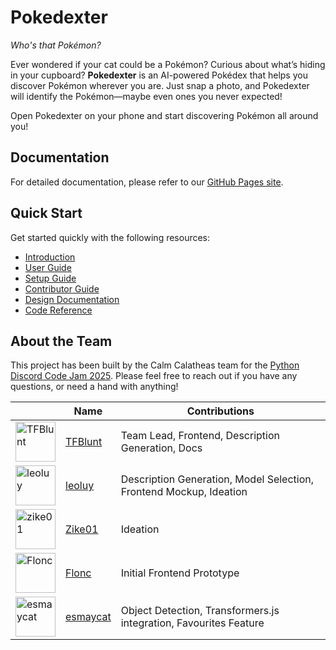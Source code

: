 # Pokedexter

_Who's that Pokémon?_

Ever wondered if your cat could be a Pokémon? Curious about what’s hiding in your cupboard? **Pokedexter** is an AI-powered
Pokédex that helps you discover Pokémon wherever you are. Just snap a photo, and Pokedexter will identify the Pokémon—maybe
even ones you never expected!

Open Pokedexter on your phone and start discovering Pokémon all around you!

## Documentation

For detailed documentation, please refer to our [GitHub Pages site](https://cj12-calm-calatheas.github.io/code-jam-12/).

## Quick Start

Get started quickly with the following resources:

- [Introduction](https://cj12-calm-calatheas.github.io/code-jam-12/)
- [User Guide](https://cj12-calm-calatheas.github.io/code-jam-12/user-guide/)
- [Setup Guide](https://cj12-calm-calatheas.github.io/code-jam-12/setup-guide/)
- [Contributor Guide](https://cj12-calm-calatheas.github.io/code-jam-12/contributor-guide/)
- [Design Documentation](https://cj12-calm-calatheas.github.io/code-jam-12/design/)
- [Code Reference](https://cj12-calm-calatheas.github.io/code-jam-12/code/)

## About the Team

This project has been built by the Calm Calatheas team for the [Python Discord Code Jam 2025](https://pythondiscord.com/events/code-jams/12/).
Please feel free to reach out if you have any questions, or need a hand with anything!

|                                                                                                                                               | Name                                      | Contributions                                                      |
| --------------------------------------------------------------------------------------------------------------------------------------------- | ----------------------------------------- | ------------------------------------------------------------------ |
| [<img src="https://github.com/thijsfranck.png" alt="TFBlunt" title="TFBlunt" width="64">](https://github.com/thijsfranck)                     | [TFBlunt](https://github.com/thijsfranck) | Team Lead, Frontend, Description Generation, Docs                  |
| [<img src="https://avatars.githubusercontent.com/u/133528118?s=96&v=4" alt="leoluy" title="leoluy" width="64">](https://github.com/leolhuile) | [leoluy](https://github.com/leolhuile)    | Description Generation, Model Selection, Frontend Mockup, Ideation |
| [<img src="https://github.com/Zike01.png" alt="zike01" title="zike01" width="64">](https://github.com/Zike01)                                 | [Zike01](https://github.com/Zike01)       | Ideation                                                           |
| [<img src="https://github.com/FloncDev.png" alt="Flonc" title="Flonc" width="64">](https://github.com/FloncDev)                               | [Flonc](https://github.com/FloncDev)      | Initial Frontend Prototype                                         |
| [<img src="https://github.com/esmaycat.png" alt="esmaycat" title="esmaycat" width="64">](https://github.com/esmaycat)                         | [esmaycat](https://github.com/esmaycat)   | Object Detection, Transformers.js integration, Favourites Feature  |
